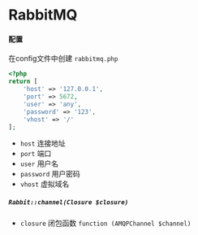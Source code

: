 # RabbitMQ

#### 配置

在config文件中创建 `rabbitmq.php`

```php
<?php
return [
    'host' => '127.0.0.1',
    'port' => 5672,
    'user' => 'any',
    'password' => '123',
    'vhost' => '/'
];
```

- `host` 连接地址
- `port` 端口
- `user` 用户名
- `password` 用户密码
- `vhost` 虚拟域名

##### `Rabbit::channel(Closure $closure)`

- `closure` 闭包函数 `function (AMQPChannel $channel)`

```php

```
